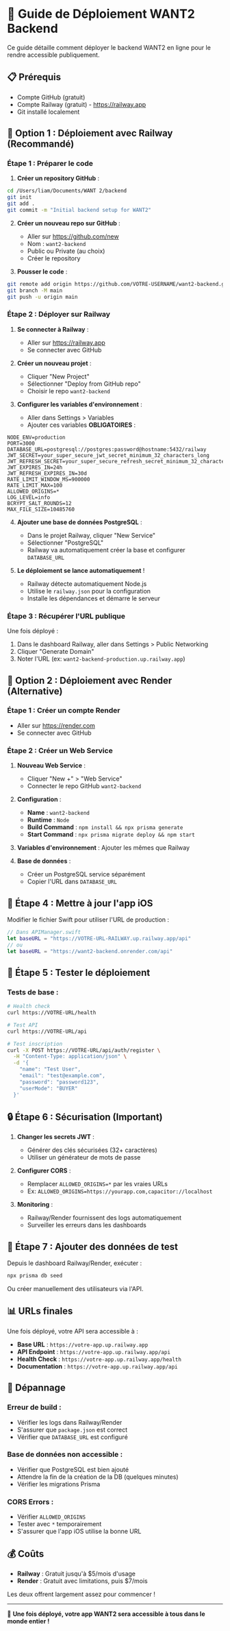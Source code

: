 # 🚀 Guide de Déploiement WANT2 Backend

Ce guide détaille comment déployer le backend WANT2 en ligne pour le rendre accessible publiquement.

## 📋 Prérequis

- Compte GitHub (gratuit)
- Compte Railway (gratuit) - https://railway.app
- Git installé localement

## 🎯 Option 1 : Déploiement avec Railway (Recommandé)

### Étape 1 : Préparer le code

1. **Créer un repository GitHub** :
```bash
cd /Users/liam/Documents/WANT 2/backend
git init
git add .
git commit -m "Initial backend setup for WANT2"
```

2. **Créer un nouveau repo sur GitHub** :
   - Aller sur https://github.com/new
   - Nom : `want2-backend`
   - Public ou Private (au choix)
   - Créer le repository

3. **Pousser le code** :
```bash
git remote add origin https://github.com/VOTRE-USERNAME/want2-backend.git
git branch -M main
git push -u origin main
```

### Étape 2 : Déployer sur Railway

1. **Se connecter à Railway** :
   - Aller sur https://railway.app
   - Se connecter avec GitHub

2. **Créer un nouveau projet** :
   - Cliquer "New Project"
   - Sélectionner "Deploy from GitHub repo"
   - Choisir le repo `want2-backend`

3. **Configurer les variables d'environnement** :
   - Aller dans Settings > Variables
   - Ajouter ces variables **OBLIGATOIRES** :

```env
NODE_ENV=production
PORT=3000
DATABASE_URL=postgresql://postgres:password@hostname:5432/railway
JWT_SECRET=your_super_secure_jwt_secret_minimum_32_characters_long
JWT_REFRESH_SECRET=your_super_secure_refresh_secret_minimum_32_characters
JWT_EXPIRES_IN=24h
JWT_REFRESH_EXPIRES_IN=30d
RATE_LIMIT_WINDOW_MS=900000
RATE_LIMIT_MAX=100
ALLOWED_ORIGINS=*
LOG_LEVEL=info
BCRYPT_SALT_ROUNDS=12
MAX_FILE_SIZE=10485760
```

4. **Ajouter une base de données PostgreSQL** :
   - Dans le projet Railway, cliquer "New Service"
   - Sélectionner "PostgreSQL"
   - Railway va automatiquement créer la base et configurer `DATABASE_URL`

5. **Le déploiement se lance automatiquement** !
   - Railway détecte automatiquement Node.js
   - Utilise le `railway.json` pour la configuration
   - Installe les dépendances et démarre le serveur

### Étape 3 : Récupérer l'URL publique

Une fois déployé :
1. Dans le dashboard Railway, aller dans Settings > Public Networking
2. Cliquer "Generate Domain"
3. Noter l'URL (ex: `want2-backend-production.up.railway.app`)

## 🎯 Option 2 : Déploiement avec Render (Alternative)

### Étape 1 : Créer un compte Render
- Aller sur https://render.com
- Se connecter avec GitHub

### Étape 2 : Créer un Web Service
1. **Nouveau Web Service** :
   - Cliquer "New +" > "Web Service"
   - Connecter le repo GitHub `want2-backend`

2. **Configuration** :
   - **Name** : `want2-backend`
   - **Runtime** : `Node`
   - **Build Command** : `npm install && npx prisma generate`
   - **Start Command** : `npx prisma migrate deploy && npm start`

3. **Variables d'environnement** : Ajouter les mêmes que Railway

4. **Base de données** :
   - Créer un PostgreSQL service séparément
   - Copier l'URL dans `DATABASE_URL`

## 📱 Étape 4 : Mettre à jour l'app iOS

Modifier le fichier Swift pour utiliser l'URL de production :

```swift
// Dans APIManager.swift
let baseURL = "https://VOTRE-URL-RAILWAY.up.railway.app/api"
// ou 
let baseURL = "https://want2-backend.onrender.com/api"
```

## 🧪 Étape 5 : Tester le déploiement

### Tests de base :
```bash
# Health check
curl https://VOTRE-URL/health

# Test API
curl https://VOTRE-URL/api

# Test inscription
curl -X POST https://VOTRE-URL/api/auth/register \
  -H "Content-Type: application/json" \
  -d '{
    "name": "Test User",
    "email": "test@example.com", 
    "password": "password123",
    "userMode": "BUYER"
  }'
```

## 🔒 Étape 6 : Sécurisation (Important)

1. **Changer les secrets JWT** :
   - Générer des clés sécurisées (32+ caractères)
   - Utiliser un générateur de mots de passe

2. **Configurer CORS** :
   - Remplacer `ALLOWED_ORIGINS=*` par les vraies URLs
   - Ex: `ALLOWED_ORIGINS=https://yourapp.com,capacitor://localhost`

3. **Monitoring** :
   - Railway/Render fournissent des logs automatiquement
   - Surveiller les erreurs dans les dashboards

## 🎉 Étape 7 : Ajouter des données de test

Depuis le dashboard Railway/Render, exécuter :
```bash
npx prisma db seed
```

Ou créer manuellement des utilisateurs via l'API.

## 📊 URLs finales

Une fois déployé, votre API sera accessible à :
- **Base URL** : `https://votre-app.up.railway.app`
- **API Endpoint** : `https://votre-app.up.railway.app/api`
- **Health Check** : `https://votre-app.up.railway.app/health`
- **Documentation** : `https://votre-app.up.railway.app/api`

## 🔧 Dépannage

### Erreur de build :
- Vérifier les logs dans Railway/Render
- S'assurer que `package.json` est correct
- Vérifier que `DATABASE_URL` est configuré

### Base de données non accessible :
- Vérifier que PostgreSQL est bien ajouté
- Attendre la fin de la création de la DB (quelques minutes)
- Vérifier les migrations Prisma

### CORS Errors :
- Vérifier `ALLOWED_ORIGINS`
- Tester avec `*` temporairement
- S'assurer que l'app iOS utilise la bonne URL

## 💰 Coûts

- **Railway** : Gratuit jusqu'à $5/mois d'usage
- **Render** : Gratuit avec limitations, puis $7/mois

Les deux offrent largement assez pour commencer !

---

🚀 **Une fois déployé, votre app WANT2 sera accessible à tous dans le monde entier !**